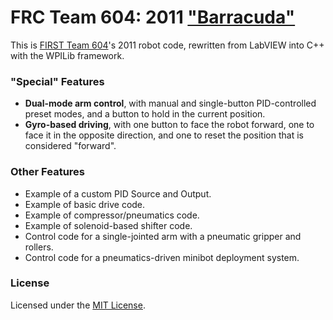 FRC Team 604: 2011 ["Barracuda"](http://604robotics.com/Quixilver/Robots/)
===================

This is [FIRST Team 604](http://604robotics.com/)'s 2011 robot code, rewritten from LabVIEW into C++ with the WPILib framework.

### "Special" Features

 - **Dual-mode arm control**, with manual and single-button PID-controlled preset modes, and a button to hold in the current position.
 - **Gyro-based driving**, with one button to face the robot forward, one to face it in the opposite direction, and one to reset the position that is considered "forward".

### Other Features
 - Example of a custom PID Source and Output.
 - Example of basic drive code.
 - Example of compressor/pneumatics code.
 - Example of solenoid-based shifter code.
 - Control code for a single-jointed arm with a pneumatic gripper and rollers.
 - Control code for a pneumatics-driven minibot deployment system.

### License

Licensed under the [MIT License](https://en.wikipedia.org/wiki/MIT_License).
